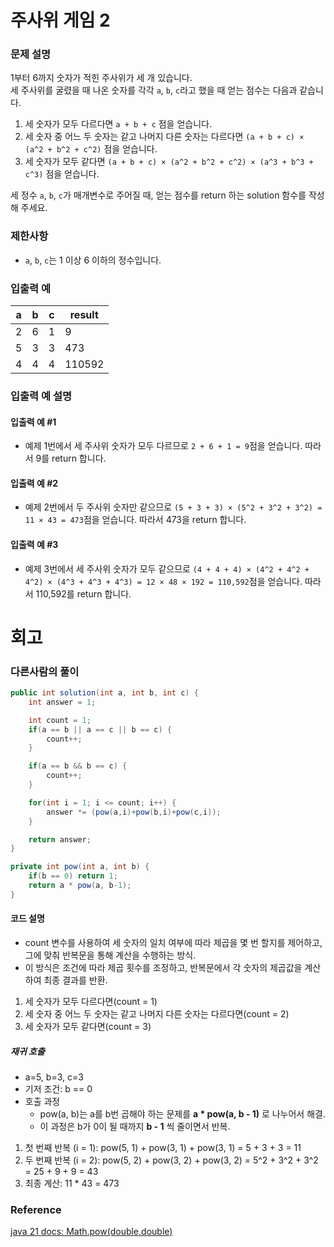 # 주사위 게임 2
### 문제 설명
1부터 6까지 숫자가 적힌 주사위가 세 개 있습니다.  
세 주사위를 굴렸을 때 나온 숫자를 각각 `a`, `b`, `c`라고 했을 때 얻는 점수는 다음과 같습니다.

1. 세 숫자가 모두 다르다면 `a + b + c` 점을 얻습니다.
2. 세 숫자 중 어느 두 숫자는 같고 나머지 다른 숫자는 다르다면 `(a + b + c) × (a^2 + b^2 + c^2)` 점을 얻습니다.
3. 세 숫자가 모두 같다면 `(a + b + c) × (a^2 + b^2 + c^2) × (a^3 + b^3 + c^3)` 점을 얻습니다.

세 정수 `a`, `b`, `c`가 매개변수로 주어질 때, 얻는 점수를 return 하는 solution 함수를 작성해 주세요.

### 제한사항
- `a`, `b`, `c`는 1 이상 6 이하의 정수입니다.

### 입출력 예

| a  | b  | c  | result  |
|----|----|----|---------|
| 2  | 6  | 1  | 9       |
| 5  | 3  | 3  | 473     |
| 4  | 4  | 4  | 110592  |

### 입출력 예 설명
#### 입출력 예 #1
- 예제 1번에서 세 주사위 숫자가 모두 다르므로 `2 + 6 + 1 = 9`점을 얻습니다. 따라서 9를 return 합니다.

#### 입출력 예 #2
- 예제 2번에서 두 주사위 숫자만 같으므로 `(5 + 3 + 3) × (5^2 + 3^2 + 3^2) = 11 × 43 = 473`점을 얻습니다. 따라서 473을 return 합니다.

#### 입출력 예 #3
- 예제 3번에서 세 주사위 숫자가 모두 같으므로 `(4 + 4 + 4) × (4^2 + 4^2 + 4^2) × (4^3 + 4^3 + 4^3) = 12 × 48 × 192 = 110,592`점을 얻습니다. 
따라서 110,592를 return 합니다.
# 회고
### 다른사람의 풀이
```java
public int solution(int a, int b, int c) {
    int answer = 1;

    int count = 1;
    if(a == b || a == c || b == c) {
        count++;
    }

    if(a == b && b == c) {
        count++;
    }

    for(int i = 1; i <= count; i++) {
        answer *= (pow(a,i)+pow(b,i)+pow(c,i));
    }

    return answer;
}

private int pow(int a, int b) {
    if(b == 0) return 1;
    return a * pow(a, b-1);
}
```
#### 코드 설명
- count 변수를 사용하여 세 숫자의 일치 여부에 따라 제곱을 몇 번 할지를 제어하고, 그에 맞춰 반복문을 통해 계산을 수행하는 방식. 
- 이 방식은 조건에 따라 제곱 횟수를 조정하고, 반복문에서 각 숫자의 제곱값을 계산하여 최종 결과를 반환.
1. 세 숫자가 모두 다르다면(count = 1)
2. 세 숫자 중 어느 두 숫자는 같고 나머지 다른 숫자는 다르다면(count = 2)
3. 세 숫자가 모두 같다면(count = 3)
##### 재귀 호출
- a=5, b=3, c=3
- 기저 조건: b == 0
- 호출 과정
  - pow(a, b)는 a를 b번 곱해야 하는 문제를 **a * pow(a, b - 1)** 로 나누어서 해결. 
  - 이 과정은 b가 0이 될 때까지 **b - 1** 씩 줄이면서 반복.
1. 첫 번째 반복 (i = 1): pow(5, 1) + pow(3, 1) + pow(3, 1) = 5 + 3 + 3 = 11
2. 두 번째 반복 (i = 2): pow(5, 2) + pow(3, 2) + pow(3, 2) = 5^2 + 3^2 + 3^2 = 25 + 9 + 9 = 43
3. 최종 계산: 11 * 43 = 473
### Reference
[java 21 docs: Math.pow(double,double)](https://docs.oracle.com/en/java/javase/21/docs/api/java.base/java/lang/Math.html#pow(double,double))